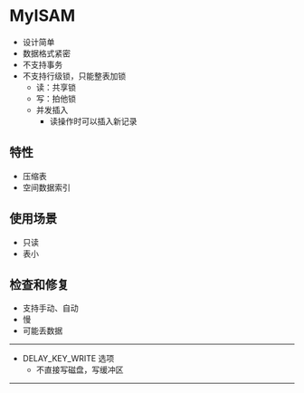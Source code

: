 # MyISAM

* 设计简单
* 数据格式紧密
* 不支持事务
* 不支持行级锁，只能整表加锁
    * 读：共享锁
    * 写：拍他锁
    * 并发插入
        * 读操作时可以插入新记录

## 特性

* 压缩表
* 空间数据索引

## 使用场景

* 只读
* 表小

## 检查和修复

* 支持手动、自动
* 慢
* 可能丢数据

---

* DELAY_KEY_WRITE 选项
    * 不直接写磁盘，写缓冲区

---
